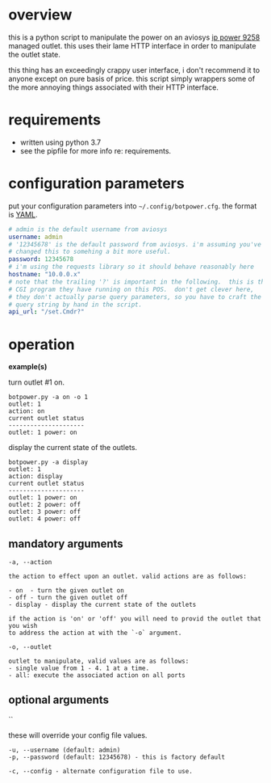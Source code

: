 # overview

this is a python script to manipulate the power on an aviosys [ip power
9258](http://www.aviosys.com/products/9258.html) managed outlet.  this uses
their lame HTTP interface in order to manipulate the outlet state.

this thing has an exceedingly crappy user interface, i don't recommend it to
anyone except on pure basis of price.  this script simply wrappers some of the
more annoying things associated with their HTTP interface.

# requirements

- written using python 3.7
- see the pipfile for more info re: requirements.

# configuration parameters

put your configuration parameters into `~/.config/botpower.cfg`. the format is
[YAML](https://yaml.org). 

``` yaml
# admin is the default username from aviosys
username: admin
# '12345678' is the default password from aviosys. i'm assuming you've 
# changed this to somehing a bit more useful.
password: 12345678
# i'm using the requests library so it should behave reasonably here 
hostname: "10.0.0.x"
# note that the trailing '?' is important in the following.  this is the 
# CGI program they have running on this POS.  don't get clever here,
# they don't actually parse query parameters, so you have to craft the
# query string by hand in the script.
api_url: "/set.Cmdr?"
```

# operation 

**example(s)**

turn outlet #1 on.

``` text
botpower.py -a on -o 1
outlet: 1
action: on
current outlet status
---------------------
outlet: 1 power: on
```

display the current state of the outlets.  

``` text
botpower.py -a display
outlet: 1
action: display
current outlet status
---------------------
outlet: 1 power: on
outlet: 2 power: off
outlet: 3 power: off
outlet: 4 power: off
```

## mandatory arguments
```text
-a, --action

the action to effect upon an outlet. valid actions are as follows:

- on  - turn the given outlet on
- off - turn the given outlet off
- display - display the current state of the outlets

if the action is 'on' or 'off' you will need to provid the outlet that you wish
to address the action at with the `-o` argument. 

-o, --outlet

outlet to manipulate, valid values are as follows:
- single value from 1 - 4. 1 at a time.
- all: execute the associated action on all ports

```

## optional arguments

``

these will override your config file values.
```text
-u, --username (default: admin)
-p, --password (default: 12345678) - this is factory default

-c, --config - alternate configuration file to use. 
```
